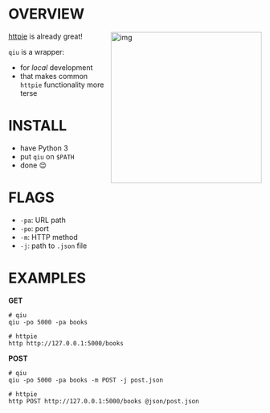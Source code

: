 # OVERVIEW

<a href="https://asciinema.org/a/QLZgHjoIKusJYzpY2YwSSDaba" target="_blank"><img src="https://asciinema.org/a/QLZgHjoIKusJYzpY2YwSSDaba.png" alt="img" height="300px" align="right"/></a>

[httpie](https://httpie.org/) is already great!

`qiu` is a wrapper:

* for _local_ development 
* that makes common `httpie` functionality more terse

# INSTALL

* have Python 3
* put `qiu` on `$PATH`
* done  😌

# FLAGS

* `-pa`: URL path
* `-po`: port
* `-m`: HTTP method
* `-j`: path to `.json` file

# EXAMPLES

__GET__

```
# qiu
qiu -po 5000 -pa books

# httpie
http http://127.0.0.1:5000/books
```

__POST__

```
# qiu
qiu -po 5000 -pa books -m POST -j post.json

# httpie
http POST http://127.0.0.1:5000/books @json/post.json
```
